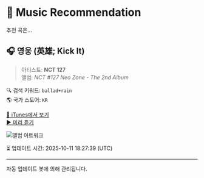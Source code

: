 
# 🎵 Music Recommendation

추천 곡은...

## 🎧 영웅 (英雄; Kick It)  
> 아티스트: **NCT 127**  
> 앨범: _NCT #127 Neo Zone - The 2nd Album_  

🔍 검색 키워드: `ballad+rain`  
🌎 국가 스토어: `KR`

[🔗 iTunes에서 보기](https://music.apple.com/kr/album/%EC%98%81%EC%9B%85-%E8%8B%B1%E9%9B%84-kick-it/1499032221?i=1499032223&uo=4)  
[▶️ 미리 듣기](https://audio-ssl.itunes.apple.com/itunes-assets/AudioPreview115/v4/72/bd/16/72bd1603-643d-09ed-afd8-50edf2484162/mzaf_16063621140992527201.plus.aac.p.m4a)

![앨범 아트워크](https://is1-ssl.mzstatic.com/image/thumb/Music125/v4/e5/82/4e/e5824edd-29b9-da44-e2ef-ec55ae0af269/NCT127_NEOZONE_Digital_Cover.jpg/100x100bb.jpg)

⏳ 업데이트 시간: 2025-10-11 18:27:39 (UTC)

---
자동 업데이트 봇에 의해 관리됩니다.

